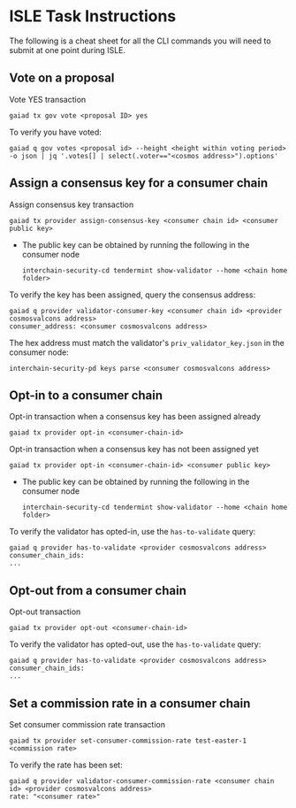 # ISLE Task Instructions

The following is a cheat sheet for all the CLI commands you will need to submit at one point during ISLE.

## Vote on a proposal

Vote YES transaction
```
gaiad tx gov vote <proposal ID> yes
```

To verify you have voted:
```
gaiad q gov votes <proposal id> --height <height within voting period> -o json | jq '.votes[] | select(.voter=="<cosmos address>").options'
```

## Assign a consensus key for a consumer chain

Assign consensus key transaction
```
gaiad tx provider assign-consensus-key <consumer chain id> <consumer public key>
```
* The public key can be obtained by running the following in the consumer node
  ```
  interchain-security-cd tendermint show-validator --home <chain home folder>
  ```

To verify the key has been assigned, query the consensus address:
```
gaiad q provider validator-consumer-key <consumer chain id> <provider cosmosvalcons address>
consumer_address: <consumer cosmosvalcons address>
```
The hex address must match the validator's `priv_validator_key.json` in the consumer node:
```
interchain-security-pd keys parse <consumer cosmosvalcons address>
```

## Opt-in to a consumer chain

Opt-in transaction when a consensus key has been assigned already
```
gaiad tx provider opt-in <consumer-chain-id>
```

Opt-in transaction when a consensus key has not been assigned yet
```
gaiad tx provider opt-in <consumer-chain-id> <consumer public key>
```
* The public key can be obtained by running the following in the consumer node
  ```
  interchain-security-cd tendermint show-validator --home <chain home folder>
  ```

To verify the validator has opted-in, use the `has-to-validate` query:
```
gaiad q provider has-to-validate <provider cosmosvalcons address>
consumer_chain_ids:
...
```

## Opt-out from a consumer chain

Opt-out transaction
```
gaiad tx provider opt-out <consumer-chain-id>
```

To verify the validator has opted-out, use the `has-to-validate` query:
```
gaiad q provider has-to-validate <provider cosmosvalcons address>
consumer_chain_ids:
...
```

## Set a commission rate in a consumer chain

Set consumer commission rate transaction
```
gaiad tx provider set-consumer-commission-rate test-easter-1  <commission rate>
```

To verify the rate has been set:
```
gaiad q provider validator-consumer-commission-rate <consumer chain id> <provider cosmosvalcons address>
rate: "<consumer rate>"
```
